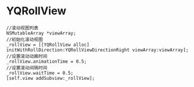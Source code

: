 # YQRollView
    //滚动视图列表
    NSMutableArray *viewArray;
    //初始化滚动视图
    _rollView = [[YQRollView alloc] initWithRollDirection:YQRollViewDirectionRight viewArray:viewArray];
    //设置滚动动画时间
    _rollView.animationTime = 0.5;
    //设置滚动间隔时间
    _rollView.waitTime = 0.5;
    [self.view addSubview:_rollView];
